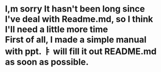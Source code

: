 I,m sorry It hasn't been long since I've deal with Readme.md, so I think I'll need a little more time   
First of all, I made a simple manual with ppt. ㅑ will fill it out README.md as soon as possible.
============================================================================================================
